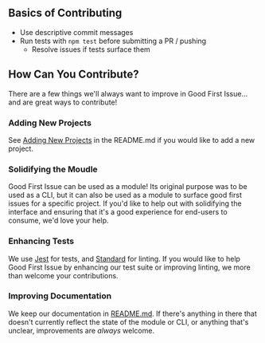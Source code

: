 ## Basics of Contributing

- Use descriptive commit messages
- Run tests with `npm test` before submitting a PR / pushing
  - Resolve issues if tests surface them

## How Can You Contribute?
There are a few things we'll always want to improve in Good First Issue... and are great ways to contribute!

### Adding New Projects

See [Adding New Projects](https://github.com/bnb/good-first-issue#adding-new-projects) in the README.md if you would like to add a new project.

### Solidifying the Moudle

Good First Issue can be used as a module! Its original purpose was to be used as a CLI, but it can also be used as a module to surface good first issues for a specific project. If you'd like to help out with solidifying the interface and ensuring that it's a good experience for end-users to consume, we'd love your help.

### Enhancing Tests

We use [Jest](https://www.npmjs.com/package/jest) for tests, and [Standard](https://www.npmjs.com/package/standard) for linting. If you would like to help Good First Issue by enhancing our test suite or improving linting, we more than welcome your contributions.

### Improving Documentation

We keep our documentation in [README.md](./README.md). If there's anything in there that doesn't currently reflect the state of the module or CLI, or anything that's unclear, improvements are *always* welcome. 
